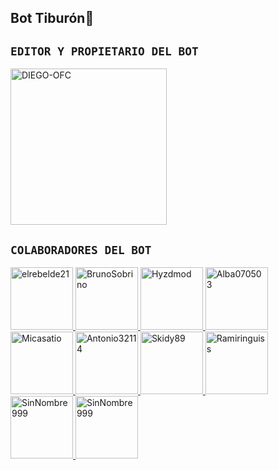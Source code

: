 ## Bot Tiburón🦈

## `EDITOR Y PROPIETARIO DEL BOT`

<a href="https://github.com/DIEGO-OFC"><img src="https://github.com/DIEGO-OFC.png" width="250" height="250" alt=" DIEGO-OFC"/></a>

## `COLABORADORES DEL BOT`
<a href="https://github.com/elrebelde21"><img src="https://github.com/elrebelde21.png" width="100" height="100" alt="elrebelde21"/> </a>
<a href="https://github.com/BrunoSobrino"><img src="https://github.com/BrunoSobrino.png" width="100" height="100" alt="BrunoSobrino"/> </a>
<a href="https://github.com/Hyzdmod"><img src="https://github.com/Hyzdmod.png" width="100" height="100" alt="Hyzdmod"/> </a>
<a href="https://github.com/Alba070503"><img src="https://github.com/Alba070503.png" width="100" height="100" alt="Alba070503"/> </a>
<a href="https://github.com/Micasatio"><img src="https://github.com/Micasatio.png" width="100" height="100" alt="Micasatio"/> </a>
<a href="https://github.com/Antonio32114"><img src="https://github.com/Antonio32114.png" width="100" height="100" alt="Antonio32114"/> </a>
<a href="https://github.com/Skidy89"><img src="https://github.com/Skidy89.png" width="100" height="100" alt="Skidy89"/> </a>
<a href="https://github.com/Ramiringuiss"><img src="https://github.com/Ramiringuiss.png" width="100" height="100" alt="Ramiringuiss"/> </a>
<a href="https://github.com/SinNombre999"><img src="https://github.com/SinNombre999.png" width="100" height="100" alt="SinNombre999"/> </a>
<a href="https://github.com/OsExar"><img src="https://github.com/OsExar.png" width="100" height="100" alt="SinNombre999"/> </a>
